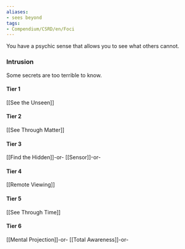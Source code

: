 ```yaml
---
aliases:
- sees beyond
tags:
- Compendium/CSRD/en/Foci
---
```


You have a psychic sense that allows you to see what others cannot.
 ### Intrusion
Some secrets are too terrible to know.

#### Tier 1
[[See the Unseen]]
#### Tier 2
[[See Through Matter]]
#### Tier 3
[[Find the Hidden]]-or-
[[Sensor]]-or-
#### Tier 4
[[Remote Viewing]]
#### Tier 5
[[See Through Time]]
#### Tier 6
[[Mental Projection]]-or-
[[Total Awareness]]-or-
